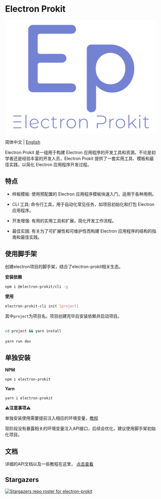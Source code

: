 # Electron Prokit

<p align="center">
  <img style="width:500px" src="https://github.com/Xutaotaotao/electron-prokit/blob/main/docs/public/logo.svg" alt="logo">
</p>

简体中文 | [English](./README.md)

Electron Prokit 是一组用于构建 Electron 应用程序的开发工具和资源。不论是初学者还是经验丰富的开发人员，Electron Prokit 提供了一套实用工具、模板和最佳实践，以简化 Electron 应用程序开发过程。

## 特点
- 样板模板: 使用预配置的 Electron 应用程序模板快速入门，适用于各种用例。

- CLI 工具: 命令行工具，用于自动化常见任务，如项目初始化和打包 Electron 应用程序。

- 开发增强: 有用的实用工具和扩展，简化开发工作流程。

- 最佳实践: 有关为了可扩展性和可维护性而构建 Electron 应用程序的结构的指南和最佳实践。

## 使用脚手架

创建electron项目的脚手架，结合了electron-prokit相关生态。

**安装依赖**

```bash
npm i @electron-prokit/cli -g
```

**使用**

```bash
electron-prokit-cli init [project]
```

其中`project`为项目名。项目创建完毕后安装依赖并启动项目。

```bash

cd project && yarn install

yarn run dev

```

## 单独安装

**NPM**

```bash
npm i electron-prokit
```

**Yarn**

```bash
yarn i electron-prokit
```

**⚠️注意事项⚠️**

单独安装使用需要提前注入相应的环境变量，[教程](https://xutaotaotao.github.io/electron-prokit/zh/tutorials/create-vite-electron-service.html)

现阶段没有暴露相关的环境变量注入API接口，后续会优化，建议使用脚手架初始化项目。


## 文档

详细的API文档以及一些教程在这里， [点击查看](https://xutaotaotao.github.io/electron-prokit/zh)


## Stargazers
[![Stargazers repo roster for electron-prokit](https://reporoster.com/stars/Xutaotaotao/electron-prokit)](https://github.com/Xutaotaotao/electron-prokit/stargazers)